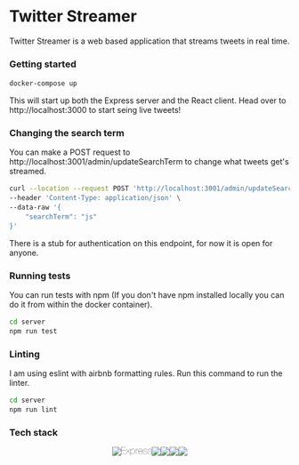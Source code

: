 # Twitter Streamer

Twitter Streamer is a web based application that streams tweets in real time.

### Getting started

```bash
docker-compose up
```
This will start up both the Express server and the React client.
Head over to http://localhost:3000 to start seing live tweets!

### Changing the search term
You can make a POST request to http://localhost:3001/admin/updateSearchTerm to change what tweets get's streamed.
```bash
curl --location --request POST 'http://localhost:3001/admin/updateSearchTerm' \
--header 'Content-Type: application/json' \
--data-raw '{
    "searchTerm": "js"
}'
```

There is a stub for authentication on this endpoint, for now it is open for anyone.

### Running tests
You can run tests with npm (If you don't have npm installed locally you can do it from within the docker container).
```bash
cd server
npm run test
```

### Linting
I am using eslint with airbnb formatting rules.
Run this command to run the linter.
```bash
cd server
npm run lint
```

### Tech stack
<p align="center"><img width="55" src="https://raw.githubusercontent.com/gilbarbara/logos/master/logos/eslint.svg"/><img width="55" src="https://raw.githubusercontent.com/gilbarbara/logos/master/logos/express.svg"/><img width="55" src="https://raw.githubusercontent.com/gilbarbara/logos/master/logos/jest.svg"/><img width="55" src="https://raw.githubusercontent.com/gilbarbara/logos/master/logos/preact.svg"/><img width="55" src="https://raw.githubusercontent.com/gilbarbara/logos/master/logos/react.svg"/><img width="55" src="https://raw.githubusercontent.com/gilbarbara/logos/master/logos/socket.io.svg"/></p>
